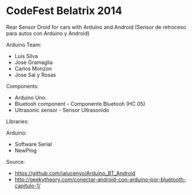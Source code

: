 CodeFest Belatrix 2014
====================

Rear Sensor Droid for cars with Arduino and Android
(Sensor de retroceso para autos con Arduino y Android)

Arduino Team:
- Luis Silva
- Jose Gramaglia
- Carlos Monzon
- Jose Sal y Rosas

Components:
- Arduino Uno.
- Bluetooh component - Componente Bluetooh (HC 05)
- Ultrasonic sensor - Sensor Ultrasonido

Libraries:

Arduino:
 - Software Serial
 - NewPing

Source:
- https://github.com/jalucenyo/Arduino_BT_Android
- http://geekytheory.com/conectar-android-con-arduino-por-bluetooth-capitulo-1/
